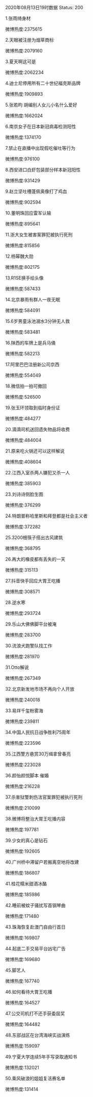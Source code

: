 2020年08月13日19时数据
Status: 200

1.张雨绮身材

微博热度:2375615

2.天眼被注册为烟草商标

微博热度:2079160

3.夏天啊这可是

微博热度:2062234

4.迪士尼停用所有二十世纪福克斯品牌

微博热度:1909893

5.张若昀 胡编别人女儿小名什么爱好

微博热度:1662024

6.南京女子在日本新冠病毒检测阳性

微博热度:1374170

7.禁止在直播中出现假吃催吐等行为

微博热度:976100

8.西安进口白虾包装部分样本新冠阳性

微博热度:931429

9.赵立坚吐槽蓬佩奥像打了鸡血

微博热度:902594

10.董明珠回应雷军认输

微博热度:895641

11.浙大女生被害案罪犯被执行死刑

微博热度:815856

12.杨幂魏大勋

微博热度:802175

13.R1SE换手绘头像

微博热度:587433

14.北京暴雨有群人一夜无眠

微博热度:584091

15.6岁男童泳池溺水3分钟无人救

微博热度:583481

16.陕西的车牌上是兵马俑

微博热度:582213

17.阿里巴巴注册新公司京西

微博热度:554049

18.微信拍一拍可撤回

微博热度:526500

19.张玉环领取到临时身份证

微博热度:484277

20.滴滴司机送回遗失物品将收费

微博热度:484004

21.原来吃火锅还可以这样解说

微博热度:408604

22.江西入室杀两人嫌犯又杀一人

微博热度:385903

23.刘诗诗侧脸生图

微博热度:376299

24.特朗普称哈里斯和拜登都是社会主义者

微博热度:372282

25.3200根筷子搭出古风建筑

微博热度:368795

26.再大的橡皮都有丢失的一天

微博热度:315113

27.抖音快手回应大胃王吃播

微博热度:308571

28.逆水寒

微博热度:293724

29.乐山大佛佛脚平台被淹

微博热度:283700

30.流浪犬跑警队找工作

微博热度:281970

31.Otto解说

微博热度:267349

32.北京新发地市场不再向个人开放

微博热度:240018

33.易烊千玺粉雾海

微博热度:239811

34.中国人民抗日战争胜利75周年

微博热度:223596

35.江西警方悬赏30万缉拿曾春亮

微博热度:223028

36.颜怡颜悦脚本 催婚

微博热度:216228

37.杀害狱警刺伤法官案罪犯被执行死刑

微博热度:210099

38.微博将整治大胃王吃播内容

微博热度:197781

39.少女的真心是钻石

微博热度:192605

40.广州桥中滞留户若搬离空地将改建

微博热度:186807

41.桂花糯米甜酒冰酪

微博热度:185986

42.睡前被蚊子骚扰写首钢琴曲

微博热度:171480

43.珠海恢复赴澳门自由行首日

微博热度:169807

44.起底二手交易平台凶宅广告

微博热度:169680

45.脚艺人

微博热度:167740

46.如何看待大胃王吃播

微博热度:164527

47.公交司机打不还手获委屈奖

微博热度:164482

48.东部战区在台湾海峡实战演练

微博热度:159097

49.宁夏大学连续5年手写录取通知书

微博热度:132021

50.乘风破浪的姐姐复活赛名单

微博热度:131414

